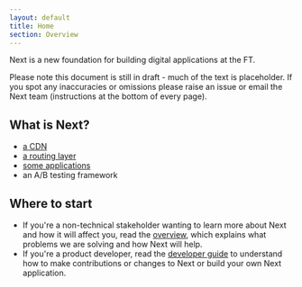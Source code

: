 ```yaml
---
layout: default
title: Home
section: Overview
---
```


<p class="alert-big">Next is a new foundation for building digital applications at the FT.</p>

Please note this document is still in draft - much of the text is placeholder.  If you spot any inaccuracies or omissions please raise an issue or email the Next team (instructions at the bottom of every page).

## What is Next?

- [a CDN](https://github.com/Financial-Times/next-fastly-deploy)
- [a routing layer](http://git.svc.ft.com:8080/projects/NEXT/repos/router/browse)
- [some applications](http://next-registry.ft.com)
- an A/B testing framework

## Where to start

* If you're a non-technical stakeholder wanting to learn more about Next and how it will affect you, read the [overview]({{site.baseurl}}/docs/overview/non-technical), which explains what problems we are solving and how Next will help.
* If you're a product developer, read the [developer guide]({{site.baseurl}}/docs/developer-guide) to understand how to make contributions or changes to Next or build your own Next application.
